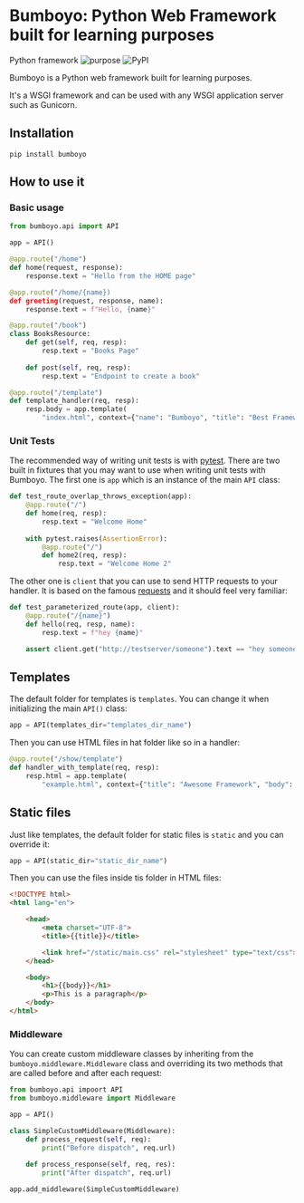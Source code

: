 # Bumboyo: Python Web Framework built for learning purposes

Python framework
![purpose](https://img.shields.io/badge/purpose-learning-red)
![PyPI](https://img.shields.io/badge/pypi-bumboyo-blue)

Bumboyo is a Python web framework built for learning purposes.

It's a WSGI framework and can be used with any WSGI application server such as Gunicorn.

## Installation

```shell
pip install bumboyo
```

## How to use it

### Basic usage

```python
from bumboyo.api import API

app = API()

@app.route("/home")
def home(request, response):
    response.text = "Hello from the HOME page"

@app.route("/home/{name})
def greeting(request, response, name):
    response.text = f"Hello, {name}"

@app.route("/book")
class BooksResource:
    def get(self, req, resp):
        resp.text = "Books Page"
    
    def post(self, req, resp):
        resp.text = "Endpoint to create a book"

@app.route("/template")
def template_handler(req, resp):
    resp.body = app.template(
        "index.html", context={"name": "Bumboyo", "title": "Best Framework"}).encode()
```

### Unit Tests

The recommended way of writing unit tests is with [pytest](https://docs.pytest.org/en/latest/). There are two built in fixtures that you may want to use when writing unit tests with Bumboyo. The first one is `app` which is an instance of the main `API` class:

```python
def test_route_overlap_throws_exception(app):
    @app.route("/")
    def home(req, resp):
        resp.text = "Welcome Home"
    
    with pytest.raises(AssertionError):
        @app.route("/")
        def home2(req, resp):
            resp.text = "Welcome Home 2"
```

The other one is `client` that you can use to send HTTP requests to your handler. It is based on the famous [requests](http://docs.python-requests.org/en/master/) and it should feel very familiar:

```python
def test_parameterized_route(app, client):
    @app.route("/{name}")
    def hello(req, resp, name):
        resp.text = f"hey {name}"

    assert client.get("http://testserver/someone").text == "hey someone"
```

## Templates

The default folder for templates is `templates`. You can change it when initializing the main `API()` class:

```python
app = API(templates_dir="templates_dir_name")
```

Then you can use HTML files in hat folder like so in a handler:

```python
@app.route("/show/template")
def handler_with_template(req, resp):
    resp.html = app.template(
        "example.html", context={"title": "Awesome Framework", "body": "welcome to the future!"})
```

## Static files

Just like templates, the default folder for static files is `static` and you can override it:

```python
app = API(static_dir="static_dir_name")
```

Then you can use the files inside tis folder in HTML files:

```html
<!DOCTYPE html>
<html lang="en">

    <head>
        <meta charset="UTF-8">
        <title>{{title}}</title>

        <link href="/static/main.css" rel="stylesheet" type="text/css">
    </head>

    <body>
        <h1>{{body}}</h1>
        <p>This is a paragraph</p>
    </body>
</html>
```

### Middleware

You can create custom middleware classes by inheriting from the `bumboyo.middleware.Middleware` class and overriding its two methods that are called before and after each request:

```python
from bumboyo.api impoort API
from bumboyo.middleware import Middleware

app = API()

class SimpleCustomMiddleware(Middleware):
    def process_request(self, req):
        print("Before dispatch", req.url)
    
    def process_response(self, req, res):
        print("After dispatch", req.url)

app.add_middleware(SimpleCustomMiddleware)
```

